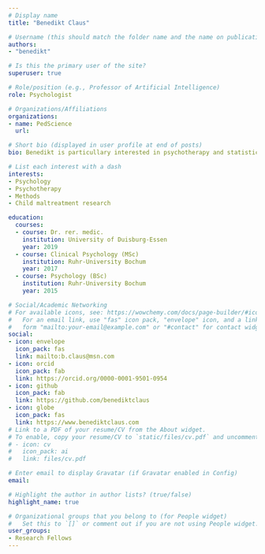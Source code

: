 ```yaml
---
# Display name
title: "Benedikt Claus"

# Username (this should match the folder name and the name on publications)
authors:
- "benedikt"

# Is this the primary user of the site?
superuser: true

# Role/position (e.g., Professor of Artificial Intelligence)
role: Psychologist

# Organizations/Affiliations
organizations:
- name: PedScience
  url:

# Short bio (displayed in user profile at end of posts)
bio: Benedikt is particullary interested in psychotherapy and statistics research.

# List each interest with a dash
interests:
- Psychology 
- Psychotherapy
- Methods
- Child maltreatment research

education:
  courses:
  - course: Dr. rer. medic.
    institution: University of Duisburg-Essen
    year: 2019
  - course: Clinical Psychology (MSc)
    institution: Ruhr-University Bochum
    year: 2017
  - course: Psychology (BSc)
    institution: Ruhr-University Bochum
    year: 2015

# Social/Academic Networking
# For available icons, see: https://wowchemy.com/docs/page-builder/#icons
#   For an email link, use "fas" icon pack, "envelope" icon, and a link in the
#   form "mailto:your-email@example.com" or "#contact" for contact widget.
social:
- icon: envelope
  icon_pack: fas
  link: mailto:b.claus@msn.com
- icon: orcid
  icon_pack: fab
  link: https://orcid.org/0000-0001-9501-0954
- icon: github
  icon_pack: fab
  link: https://github.com/benediktclaus
- icon: globe
  icon_pack: fas
  link: https://www.benediktclaus.com
# Link to a PDF of your resume/CV from the About widget.
# To enable, copy your resume/CV to `static/files/cv.pdf` and uncomment the lines below.
# - icon: cv
#   icon_pack: ai
#   link: files/cv.pdf

# Enter email to display Gravatar (if Gravatar enabled in Config)
email: 

# Highlight the author in author lists? (true/false)
highlight_name: true

# Organizational groups that you belong to (for People widget)
#   Set this to `[]` or comment out if you are not using People widget.
user_groups:
- Research Fellows
---
```

